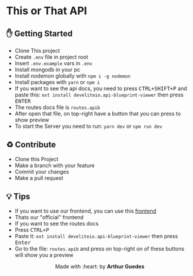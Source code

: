 # This or That API

## :hand: Getting Started
- Clone This project
- Create `.env` file in project root
- Insert `.env.example` vars in `.env`
- Install mongodb in your pc
- Install nodemon globally with `npm i -g nodemon`
- Install packages with `yarn` or `npm i`
- If you want to see the api docs, you need to press <kbd>CTRL+SHIFT+P</kbd> and paste this: `ext install develiteio.api-blueprint-viewer` then press <kbd>ENTER</kbd>
- The routes docs file is `routes.apib`
- After open that file, on top-right have a button that you can press to show preview
- To start the Server you need to run: `yarn dev` or `npm run dev`

## :recycle: Contribute
- Clone this Project
- Make a branch with your feature
- Commit your changes
- Make a pull request

## :bulb: Tips
- If you want to use our frontend, you can use this [frontend](https://github.com/arthurguedes375/This-or-That-React-Frontend)
- Thats our "official" frontend
- If you want to see the routes docs
- Press <kbd>CTRL+P</kbd>
- Paste it: `ext install develiteio.api-blueprint-viewer` then press <kbd>Enter</kbd>
- Go to the file: `routes.apib` and press on top-right on of these buttons will show you a preview

<p align="center">Made with :heart: by <strong>Arthur Guedes</strong></p>
